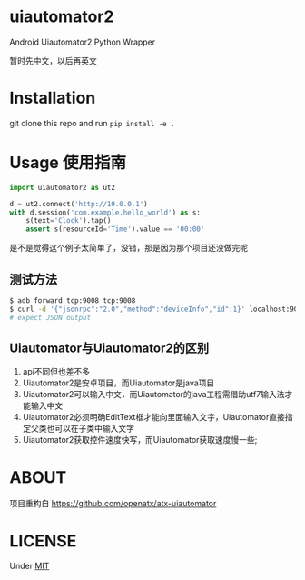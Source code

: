 # uiautomator2
Android Uiautomator2 Python Wrapper

暂时先中文，以后再英文

# Installation
git clone this repo and run `pip install -e .`

# Usage 使用指南
```python
import uiautomator2 as ut2

d = ut2.connect('http://10.0.0.1')
with d.session('com.example.hello_world') as s:
    s(text='Clock').tap()
    assert s(resourceId='Time').value == '00:00'
```

是不是觉得这个例子太简单了，没错，那是因为那个项目还没做完呢

## 测试方法
```bash
$ adb forward tcp:9008 tcp:9008
$ curl -d '{"jsonrpc":"2.0","method":"deviceInfo","id":1}' localhost:9008/jsonrpc/0
# expect JSON output
```

## Uiautomator与Uiautomator2的区别
1. api不同但也差不多
2. Uiautomator2是安卓项目，而Uiautomator是java项目
3. Uiautomator2可以输入中文，而Uiautomator的java工程需借助utf7输入法才能输入中文
4. Uiautomator2必须明确EditText框才能向里面输入文字，Uiautomator直接指定父类也可以在子类中输入文字
5. Uiautomator2获取控件速度快写，而Uiautomator获取速度慢一些;

# ABOUT
项目重构自 <https://github.com/openatx/atx-uiautomator>

# LICENSE
Under [MIT](LICENSE)